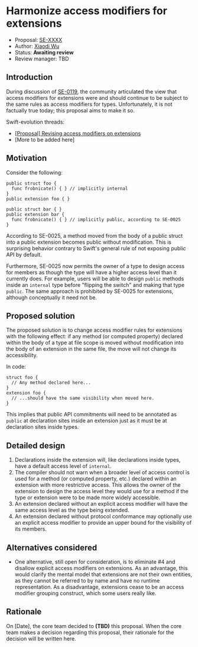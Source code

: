 # Harmonize access modifiers for extensions

* Proposal: [SE-XXXX](XXXX-harmonize-access-modifiers.md)
* Author: [Xiaodi Wu](https://github.com/xwu)
* Status: **Awaiting review**
* Review manager: TBD

## Introduction

During discussion of [SE-0119](0119-extensions-access-modifiers), the community articulated the view that access modifiers for extensions were and should continue to be subject to the same rules as access modifiers for types. Unfortunately, it is not factually true today; this proposal aims to make it so.

Swift-evolution threads:

* [\[Proposal\] Revising access modifiers on extensions](https://lists.swift.org/pipermail/swift-evolution/Week-of-Mon-20160620/022144.html)
* \[More to be added here\]

## Motivation

Consider the following:

```
public struct foo {
  func frobnicate() { } // implicitly internal
}
public extension foo { }

public struct bar { }
public extension bar {
  func frobnicate() { } // implicitly public, according to SE-0025
}
```

According to SE-0025, a method moved from the body of a public struct into a public extension becomes public without modification. This is surprising behavior contrary to Swift's general rule of not exposing public API by default.

Furthermore, SE-0025 now permits the owner of a type to design access for members as though the type will have a higher access level than it currently does. For example, users will be able to design `public` methods inside an `internal` type before "flipping the switch" and making that type `public`. The same approach is prohibited by SE-0025 for extensions, although conceptually it need not be.


## Proposed solution

The proposed solution is to change access modifier rules for extensions with the following effect: if any method (or computed property) declared within the body of a type at file scope is moved without modification into the body of an extension in the same file, the move will not change its accessibility.

In code:

```
struct foo {
  // Any method declared here...
}
extension foo {
  // ...should have the same visibility when moved here.
}
```

This implies that public API commitments will need to be annotated as `public` at declaration sites inside an extension just as it must be at declaration sites inside types.

## Detailed design

1. Declarations inside the extension will, like declarations inside types, have a default access level of `internal`.
2. The compiler should not warn when a broader level of access control is used for a method (or computed property, etc.) declared within an extension with more restrictive access. This allows the owner of the extension to design the access level they would use for a method if the type or extension were to be made more widely accessible.
3. An extension declared without an explicit access modifier will have the same access level as the type being extended.
4. An extension declared without protocol conformance may optionally use an explicit access modifier to provide an upper bound for the visibility of its members.

## Alternatives considered

*  One alternative, still open for consideration, is to eliminate #4 and disallow explicit access modifiers on extensions. As an advantage, this would clarify the mental model that extensions are not their own entities, as they cannot be referred to by name and have no runtime representation. As a disadvantage, extensions cease to be an access modifier grouping construct, which some users really like.

## Rationale

On [Date], the core team decided to **(TBD)** this proposal.
When the core team makes a decision regarding this proposal,
their rationale for the decision will be written here.
